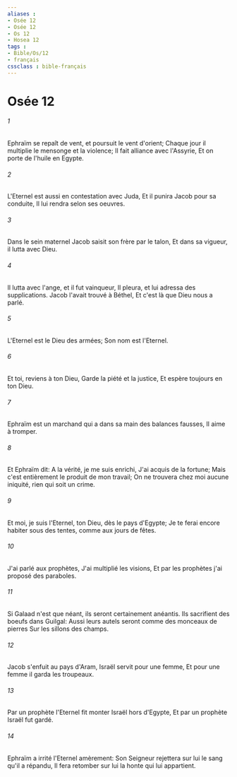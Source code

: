 ```yaml
---
aliases : 
- Osée 12
- Osée 12
- Os 12
- Hosea 12
tags : 
- Bible/Os/12
- français
cssclass : bible-français
---
```


# Osée 12

###### 1
Ephraïm se repaît de vent, et poursuit le vent d'orient; Chaque jour il multiplie le mensonge et la violence; Il fait alliance avec l'Assyrie, Et on porte de l'huile en Egypte.
###### 2
L'Eternel est aussi en contestation avec Juda, Et il punira Jacob pour sa conduite, Il lui rendra selon ses oeuvres.
###### 3
Dans le sein maternel Jacob saisit son frère par le talon, Et dans sa vigueur, il lutta avec Dieu.
###### 4
Il lutta avec l'ange, et il fut vainqueur, Il pleura, et lui adressa des supplications. Jacob l'avait trouvé à Béthel, Et c'est là que Dieu nous a parlé.
###### 5
L'Eternel est le Dieu des armées; Son nom est l'Eternel.
###### 6
Et toi, reviens à ton Dieu, Garde la piété et la justice, Et espère toujours en ton Dieu.
###### 7
Ephraïm est un marchand qui a dans sa main des balances fausses, Il aime à tromper.
###### 8
Et Ephraïm dit: A la vérité, je me suis enrichi, J'ai acquis de la fortune; Mais c'est entièrement le produit de mon travail; On ne trouvera chez moi aucune iniquité, rien qui soit un crime.
###### 9
Et moi, je suis l'Eternel, ton Dieu, dès le pays d'Egypte; Je te ferai encore habiter sous des tentes, comme aux jours de fêtes.
###### 10
J'ai parlé aux prophètes, J'ai multiplié les visions, Et par les prophètes j'ai proposé des paraboles.
###### 11
Si Galaad n'est que néant, ils seront certainement anéantis. Ils sacrifient des boeufs dans Guilgal: Aussi leurs autels seront comme des monceaux de pierres Sur les sillons des champs.
###### 12
Jacob s'enfuit au pays d'Aram, Israël servit pour une femme, Et pour une femme il garda les troupeaux.
###### 13
Par un prophète l'Eternel fit monter Israël hors d'Egypte, Et par un prophète Israël fut gardé.
###### 14
Ephraïm a irrité l'Eternel amèrement: Son Seigneur rejettera sur lui le sang qu'il a répandu, Il fera retomber sur lui la honte qui lui appartient.

